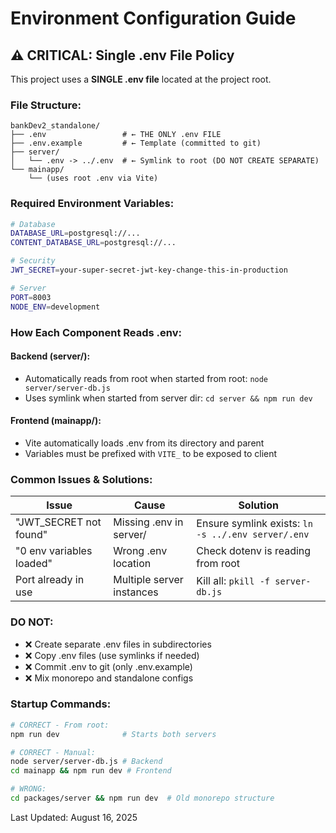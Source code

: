 # Environment Configuration Guide

## ⚠️ CRITICAL: Single .env File Policy

This project uses a **SINGLE .env file** located at the project root.

### File Structure:
```
bankDev2_standalone/
├── .env                 # ← THE ONLY .env FILE
├── .env.example         # ← Template (committed to git)
├── server/
│   └── .env -> ../.env  # ← Symlink to root (DO NOT CREATE SEPARATE)
└── mainapp/
    └── (uses root .env via Vite)
```

### Required Environment Variables:
```bash
# Database
DATABASE_URL=postgresql://...
CONTENT_DATABASE_URL=postgresql://...

# Security
JWT_SECRET=your-super-secret-jwt-key-change-this-in-production

# Server
PORT=8003
NODE_ENV=development
```

### How Each Component Reads .env:

#### Backend (server/):
- Automatically reads from root when started from root: `node server/server-db.js`
- Uses symlink when started from server dir: `cd server && npm run dev`

#### Frontend (mainapp/):
- Vite automatically loads .env from its directory and parent
- Variables must be prefixed with `VITE_` to be exposed to client

### Common Issues & Solutions:

| Issue | Cause | Solution |
|-------|-------|----------|
| "JWT_SECRET not found" | Missing .env in server/ | Ensure symlink exists: `ln -s ../.env server/.env` |
| "0 env variables loaded" | Wrong .env location | Check dotenv is reading from root |
| Port already in use | Multiple server instances | Kill all: `pkill -f server-db.js` |

### DO NOT:
- ❌ Create separate .env files in subdirectories
- ❌ Copy .env files (use symlinks if needed)
- ❌ Commit .env to git (only .env.example)
- ❌ Mix monorepo and standalone configs

### Startup Commands:
```bash
# CORRECT - From root:
npm run dev              # Starts both servers

# CORRECT - Manual:
node server/server-db.js # Backend
cd mainapp && npm run dev # Frontend

# WRONG:
cd packages/server && npm run dev  # Old monorepo structure
```

Last Updated: August 16, 2025